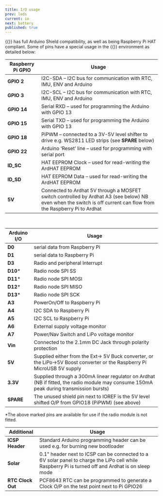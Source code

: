 ```yaml
---
title: I/O usage
prev: leds
current: io
next: battery
published: true
---
```



{{<ardhat>}} has full Arduino Shield compatibility, as well as being Raspberry Pi HAT compliant. Some of pins have a special usage in the {{<ardhat>}} environment as detailed below:  

 **Raspberry Pi GPIO** | Usage
--- | ---
**GPIO 2** | I2C-SDA –  I2C bus for communication with RTC, IMU, ENV and Arduino
**GPIO 3** | I2C-SCL –  I2C bus for communication with RTC, IMU, ENV and Arduino
**GPIO 14** | Serial RXD – used for programming the Arduino with GPIO 13
**GPIO 15** | Serial TXD – used for programming the Arduino with GPIO 13
**GPIO 18** | PiPWM – connected to a 3V-5V level shifter to drive e.g. WS2811 LED strips (see **SPARE** below)
**GPIO 22** | Arduino ‘Reset’ line – used for programming with serial port
**ID_SC** | HAT EEPROM Clock – used for read-writing the ArdHAT EEPROM
**ID_SD** | HAT EEPROM Data – used for read-writing the ArdHAT EEPROM
**5V** | Connected to Ardhat 5V through a MOSFET switch controlled by Ardhat A3 (see below) NB even when the switch is off current can flow from the Raspberry Pi to Ardhat  

<br />

**Arduino I/O** | Usage
--- | ---
**D0** | serial data from Raspberry Pi
**D1** | serial data to Raspberry Pi
**D3** | Radio and peripheral Interrupt
**D10*** | Radio node SPI SS
**D11*** | Radio node SPI MOSI
**D12*** | Radio node SPI MISO
**D13*** | Radio node SPI SCK
**A3** | PowerOn/Off  to Raspberry Pi
**A4** | I2C SDA to Raspberry Pi
**A5** | I2C SCL to Raspberry Pi
**A6** | External supply voltage monitor
**A7** | Power/Nav Switch and LiPo  voltage  monitor
**Vin** | Connected to the 2.1mm DC Jack through polarity protection
**5V** | Supplied either from the Ext-> 5V Buck converter, or the LiPo->5V Boost converter or the Raspberry Pi MicroUSB 5V supply
**3.3V** | Supplied through a 300mA linear regulator on Ardhat (NB if fitted, the radio module may consume 150mA peak during transmission bursts)
**SPARE** | The unused shield pin next to IOREF is the 5V level shifted O/P from GPIO18 (PiPWM) (see above)


*The above marked pins are available for use if the radio module is not fitted.

**Additional** | Usage
--- | ---
**ICSP Header** | Standard Arduino programming header can be used e.g. for burning new bootloader
**Solar** | 0.1" header next to ICSP can be connected to a 6V solar panel to charge the LiPo cell while Raspberry Pi is turned off and Ardhat is on sleep mode
**RTC Clock Out** | PCF8643 RTC can be programmed to generate a Clock O/P on the test point next to Pi GPIO26


